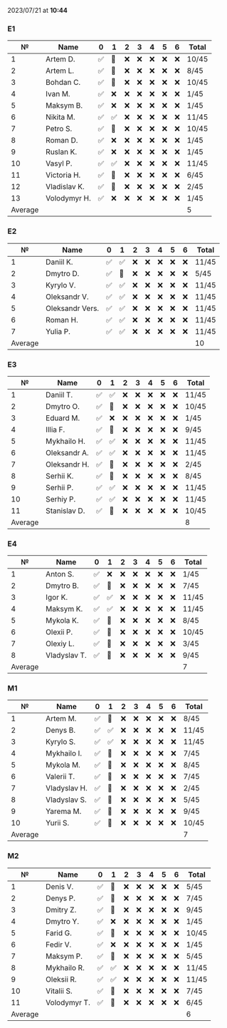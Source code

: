2023/07/21 at **10:44**
### E1
|№|Name|0|1|2|3|4|5|6|Total|
|-----|-----|-----|-----|-----|-----|-----|-----|-----|-----|
|1|Artem D.|✅|🔄|❌|❌|❌|❌|❌|10/45|
|2|Artem L.|✅|🔄|❌|❌|❌|❌|❌|8/45|
|3|Bohdan C.|✅|🔄|❌|❌|❌|❌|❌|10/45|
|4|Ivan M.|✅|❌|❌|❌|❌|❌|❌|1/45|
|5|Maksym B.|✅|❌|❌|❌|❌|❌|❌|1/45|
|6|Nikita M.|✅|✅|❌|❌|❌|❌|❌|11/45|
|7|Petro S.|✅|🔄|❌|❌|❌|❌|❌|10/45|
|8|Roman D.|✅|❌|❌|❌|❌|❌|❌|1/45|
|9|Ruslan K.|✅|❌|❌|❌|❌|❌|❌|1/45|
|10|Vasyl P.|✅|✅|❌|❌|❌|❌|❌|11/45|
|11|Victoria H.|✅|🔄|❌|❌|❌|❌|❌|6/45|
|12|Vladislav K.|✅|🔄|❌|❌|❌|❌|❌|2/45|
|13|Volodymyr H.|✅|❌|❌|❌|❌|❌|❌|1/45|
|Average|||||||||5||

### E2
|№|Name|0|1|2|3|4|5|6|Total|
|-----|-----|-----|-----|-----|-----|-----|-----|-----|-----|
|1|Daniil K.|✅|✅|❌|❌|❌|❌|❌|11/45|
|2|Dmytro D.|✅|🔄|❌|❌|❌|❌|❌|5/45|
|3|Kyrylo V.|✅|✅|❌|❌|❌|❌|❌|11/45|
|4|Oleksandr V.|✅|✅|❌|❌|❌|❌|❌|11/45|
|5|Oleksandr Vers.|✅|✅|❌|❌|❌|❌|❌|11/45|
|6|Roman H.|✅|✅|❌|❌|❌|❌|❌|11/45|
|7|Yulia P.|✅|✅|❌|❌|❌|❌|❌|11/45|
|Average|||||||||10||

### E3
|№|Name|0|1|2|3|4|5|6|Total|
|-----|-----|-----|-----|-----|-----|-----|-----|-----|-----|
|1|Daniil T.|✅|✅|❌|❌|❌|❌|❌|11/45|
|2|Dmytro O.|✅|🔄|❌|❌|❌|❌|❌|10/45|
|3|Eduard M.|✅|❌|❌|❌|❌|❌|❌|1/45|
|4|Illia F.|✅|🔄|❌|❌|❌|❌|❌|9/45|
|5|Mykhailo H.|✅|✅|❌|❌|❌|❌|❌|11/45|
|6|Oleksandr A.|✅|✅|❌|❌|❌|❌|❌|11/45|
|7|Oleksandr H.|✅|🔄|❌|❌|❌|❌|❌|2/45|
|8|Serhii K.|✅|🔄|❌|❌|❌|❌|❌|8/45|
|9|Serhii P.|✅|✅|❌|❌|❌|❌|❌|11/45|
|10|Serhiy P.|✅|✅|❌|❌|❌|❌|❌|11/45|
|11|Stanislav D.|✅|🔄|❌|❌|❌|❌|❌|10/45|
|Average|||||||||8||

### E4
|№|Name|0|1|2|3|4|5|6|Total|
|-----|-----|-----|-----|-----|-----|-----|-----|-----|-----|
|1|Anton S.|✅|❌|❌|❌|❌|❌|❌|1/45|
|2|Dmytro B.|✅|🔄|❌|❌|❌|❌|❌|7/45|
|3|Igor K.|✅|✅|❌|❌|❌|❌|❌|11/45|
|4|Maksym K.|✅|✅|❌|❌|❌|❌|❌|11/45|
|5|Mykola K.|✅|🔄|❌|❌|❌|❌|❌|8/45|
|6|Olexii P.|✅|🔄|❌|❌|❌|❌|❌|10/45|
|7|Olexiy L.|✅|🔄|❌|❌|❌|❌|❌|3/45|
|8|Vladyslav T.|✅|🔄|❌|❌|❌|❌|❌|9/45|
|Average|||||||||7||

### M1
|№|Name|0|1|2|3|4|5|6|Total|
|-----|-----|-----|-----|-----|-----|-----|-----|-----|-----|
|1|Artem M.|✅|🔄|❌|❌|❌|❌|❌|8/45|
|2|Denys B.|✅|✅|❌|❌|❌|❌|❌|11/45|
|3|Kyrylo S.|✅|✅|❌|❌|❌|❌|❌|11/45|
|4|Mykhailo I.|✅|🔄|❌|❌|❌|❌|❌|7/45|
|5|Mykola M.|✅|🔄|❌|❌|❌|❌|❌|8/45|
|6|Valerii T.|✅|🔄|❌|❌|❌|❌|❌|7/45|
|7|Vladyslav H.|✅|🔄|❌|❌|❌|❌|❌|2/45|
|8|Vladyslav S.|✅|🔄|❌|❌|❌|❌|❌|5/45|
|9|Yarema M.|✅|🔄|❌|❌|❌|❌|❌|9/45|
|10|Yurii S.|✅|🔄|❌|❌|❌|❌|❌|10/45|
|Average|||||||||7||

### M2
|№|Name|0|1|2|3|4|5|6|Total|
|-----|-----|-----|-----|-----|-----|-----|-----|-----|-----|
|1|Denis V.|✅|🔄|❌|❌|❌|❌|❌|5/45|
|2|Denys P.|✅|🔄|❌|❌|❌|❌|❌|7/45|
|3|Dmitry Z.|✅|🔄|❌|❌|❌|❌|❌|9/45|
|4|Dmytro Y.|✅|❌|❌|❌|❌|❌|❌|1/45|
|5|Farid G.|✅|🔄|❌|❌|❌|❌|❌|10/45|
|6|Fedir V.|✅|❌|❌|❌|❌|❌|❌|1/45|
|7|Maksym P.|✅|🔄|❌|❌|❌|❌|❌|5/45|
|8|Mykhailo R.|✅|✅|❌|❌|❌|❌|❌|11/45|
|9|Oleksii R.|✅|✅|❌|❌|❌|❌|❌|11/45|
|10|Vitalii S.|✅|🔄|❌|❌|❌|❌|❌|7/45|
|11|Volodymyr T.|✅|🔄|❌|❌|❌|❌|❌|6/45|
|Average|||||||||6||
